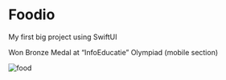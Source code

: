 # Foodio
My first big project using SwiftUI

Won Bronze Medal at “InfoEducatie” Olympiad (mobile section)


![food](https://user-images.githubusercontent.com/65015373/196871639-c6a2dde5-d540-4fad-921f-d5e2fff18560.jpg)
